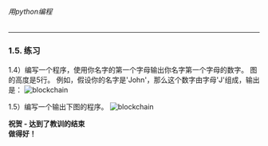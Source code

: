 ###### 用python编程
---
### 1.5. 练习
1.4）编写一个程序，使用你名字的第一个字母输出你名字第一个字母的数字。 图的高度是5行。
例如，假设你的名字是'John'，那么这个数字由字母'J'组成，输出是：
![blockchain](http://legendary.cdn.play8.io/learnpython/img/day1/1.4.png)

1.5）编写一个输出下图的程序。
![blockchain](http://legendary.cdn.play8.io/learnpython/img/day1/1.5.png)


**祝贺 - 达到了教训的结束** <br>
**做得好！**

